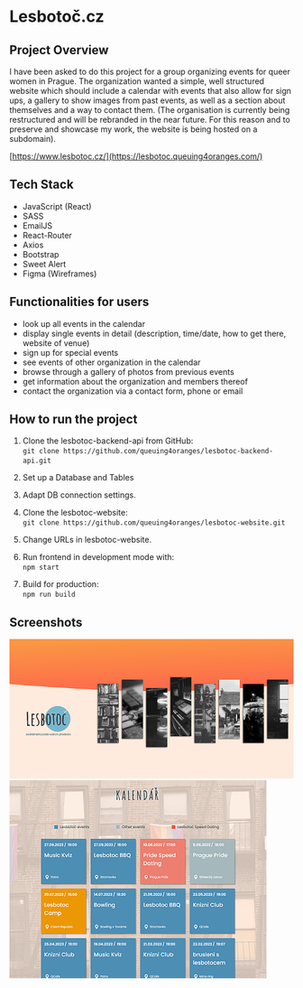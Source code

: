 # Lesbotoč.cz

## Project Overview

I have been asked to do this project for a group organizing events for queer women in Prague. The organization wanted a simple, well structured website which should include a calendar with events that also allow for sign ups, a gallery to show images from past events, as well as a section about themselves and a way to contact them.
(The organisation is currently being restructured and will be rebranded in the near future. For this reason and to preserve and showcase my work, the website is being hosted on a subdomain).

[https://www.lesbotoc.cz/](https://lesbotoc.queuing4oranges.com/)

## Tech Stack

- JavaScript (React)
- SASS
- EmailJS
- React-Router
- Axios
- Bootstrap
- Sweet Alert
- Figma (Wireframes)

## Functionalities for users

- look up all events in the calendar
- display single events in detail (description, time/date, how to get there, website of venue)
- sign up for special events
- see events of other organization in the calendar
- browse through a gallery of photos from previous events
- get information about the organization and members thereof
- contact the organization via a contact form, phone or email

## How to run the project

1. Clone the lesbotoc-backend-api from GitHub:  
   `git clone https://github.com/queuing4oranges/lesbotoc-backend-api.git`
2. Set up a Database and Tables

3. Adapt DB connection settings.

4. Clone the lesbotoc-website:  
   `git clone https://github.com/queuing4oranges/lesbotoc-website.git`

5. Change URLs in lesbotoc-website.

6. Run frontend in development mode with:  
   `npm start`

7. Build for production:  
   `npm run build`

## Screenshots

<img src="https://github.com/queuing4oranges/lesbotoc-website/blob/main/screenshots/ScreenShLesbotoc1.PNG">

<img src="https://github.com/queuing4oranges/lesbotoc-website/blob/main/screenshots/ScreenShLesbotoc2.PNG">
